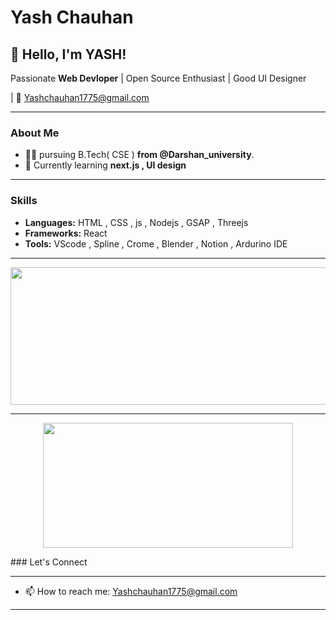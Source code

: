 # Yash Chauhan

## 👋 Hello, I'm YASH!

Passionate **Web Devloper** | Open Source Enthusiast | Good UI Designer

| 📧 Yashchauhan1775@gmail.com

---

### About Me

- 👨‍💻 pursuing B.Tech( CSE ) **from @Darshan_university**.
- 🌱 Currently learning **next.js , UI design**

---

### Skills

- **Languages:** HTML , CSS , js , Nodejs , GSAP , Threejs
- **Frameworks:** React 
- **Tools:** VScode , Spline , Crome , Blender , Notion , Ardurino IDE

---

<p align="center">
  <img width="800" height="220" src="https://streak-stats.demolab.com?user=yashchauhan008&theme=highcontrast&hide_border=true&border_radius=5&card_width=800">
</p>


---


<p align="center">
<!--   <img width="600" height="200" src="https://github-readme-stats.vercel.app/api?username=yashchauhan008&show_icons=true&theme=vision-friendly-dark"> -->
  <img width="400" height="200" src="https://github-readme-stats.vercel.app/api/top-langs/?username=yashchauhan008&size_weight=0.0005&count_weight=0.3&layout=compact&theme=vision-friendly-dark">
</p>
 

<div id="header" align="center">
  <img src="https://komarev.com/ghpvc/?username=yashchauhan008&style=for-the-badge&color=orange" alt=""/>
</div>
### Let's Connect

---

- 📫 How to reach me: Yashchauhan1775@gmail.com

---
